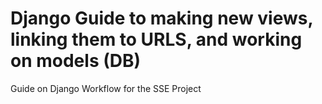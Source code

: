# Django Guide to making new views, linking them to URLS, and working on models (DB)
Guide on Django Workflow for the SSE Project
